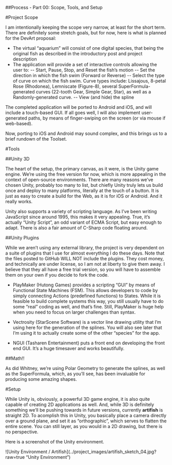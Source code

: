 ##Process - Part 00: Scope, Tools, and Setup

#Project Scope

I am intentionally keeping the scope very narrow, at least for the short term.  There are definitely some stretch goals, but for now, here is what is planned for the DevArt proposal:

- The virtual “aquarium” will consist of one digital species, that being the original fish as described in the introductory post and project description
- The application will provide a set of interactive controls allowing the user to:
-- Start, Pause, Stop, and Reset the fish’s motion
-- Set the direction in which the fish swim (Forward or Reverse)
-- Select the type of curve on which the fish swim.  Curve types include: Lissajous, 8-petal Rose (Rhodonea), Lemniscate (Figure-8), several SuperFormula-generated curves (22-tooth Gear, Simple Gear, Star), as well as a Randomly-generated curve.
-- View (and hide) the spline

The completed application will be ported to Android and iOS, and will include a touch-based GUI.  If all goes well, I will also implement user-generated paths, by means of finger-swiping on the screen (or via mouse if web-based).

Now, porting to iOS and Android may sound complex, and this brings us to a brief rundown of the Toolset.

#Tools

##Unity 3D

The heart of the setup, the primary canvas, as it were, is the Unity game engine.  We’re using the free version for now, which is more appealing in the context of open-source environments.  There are many reasons we’ve chosen Unity, probably too many to list, but chiefly Unity truly lets us build once and deploy to many platforms, literally at the touch of a button.  It is just as easy to create a build for the Web, as it is for iOS or Android.  And it really works.

Unity also supports a variety of scripting language.  As I’ve been writing JavaScript since around 1995, this makes it very appealing.  True, it’s actually “Unity Script”, an odd variant of ECMA Script, but easy enough to adapt.  There is also a fair amount of C-Sharp code floating around.

##Unity Plugins

While we aren’t using any external library, the project is very dependent on a suite of plugins that I use for almost everything I do these days.  Note that the files posted to GitHub WILL NOT include the plugins.  They cost money, and technically are under license, so I am not at liberty to give them away. I believe that they all have a free trial version, so you will have to assemble them on your own if you decide to fork the code.

- PlayMaker (Hutong Games) provides a scripting “GUI” by means of Functional State Machines (FSM).  This allows developers to code by simply connecting Actions (predefined functions) to States.  While it is feasible to build complete systems this way, you still usually have to do some “real” coding as well, and that’s fine.  Still, PlayMaker is huge help when you need to focus on larger challenges than syntax.

- Vectrosity (StarScene Software) is a vector line drawing utility that I’m using here for the generation of the splines.  You will also see later that I’m using it to actually create some of the other “species” for the app.

- NGUI (Tasharen Entertainment) puts a front end on developing the front end GUI.  It’s a huge timesaver and works beautifully.

##Math!!

As did Whitney, we’re using Polar Geometry to generate the splines, as well as the SuperFormula, which, as you’ll see, has been invaluable for producing some amazing shapes.

#Setup

While Unity is, obviously, a powerful 3D game engine, it is also quite capable of creating 2D applications as well.  And, while 3D is definitely something we’ll be pushing towards in future versions, currently **artifish** is straight 2D.  To acomplish this in Unity, you basically place a camera directly over a ground plane, and set it as “orthographic”, which serves to flatten the entire scene.  You can still layer, as you would in a 2D drawing, but there is no perspective.

Here is a screenshot of the Unity environment.

![Unity Environment / Artifish](../project_images/artifish_sketch_04.jpg?raw=true “Unity Environment”)



